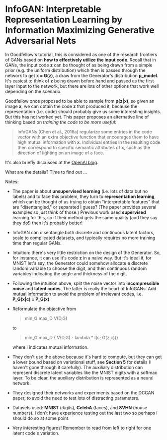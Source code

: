# InfoGAN: Interpretable Representation Learning by Information Maximizing Generative Adversarial Nets

In Goodfellow's tutorial, this is considered as one of the research frontiers of
GANs based on **how to effectively utilize the input code**. Recall that in
GANs, the input code **z** can be thought of as being drawn from a simple prior
(e.g. the uniform distribution) which then is passed through the network to get
**x = G(z)**, a draw from the Generator's distribution **p_model**. It's easiest
to think of **z** being drawn before hand and passed as the first layer input to
the network, but there are lots of other options that work well depending on the
scenario.

Goodfellow once proposed to be able to sample from **p(z|x)**, so given an
image **x**, we can obtain the code **z** that produced it, because the
representation (i.e. code) should probably give us some interesting insights.
But this has not worked yet. This paper proposes an alternative line of thinking
based on *training the code to be more useful*:

> InfoGANs (Chen et al., 2016a) regularize some entries in the code vector with
> an extra objective function that encourages them to have high mutual
> information with **x**. Individual entries in the resulting code then
> correspond to specific semantic attributes of **x**, such as the direction of
> lighting on an image of a face.

It's also briefly discussed at the [OpenAI blog][1].

What are the details? Time to find out ...

Notes:

- The paper is about **unsupervised learning** (i.e. lots of data but no labels)
  and to face this problem, they turn to **representation learning**, which can
  be thought of as trying to obtain "interpretable features" that are
  "disentangled," or separated I guess? (The paper provides several examples so
  just think of those.) Previous work used **supervised** learning for this, so
  if their method gets the same quality (and they say they do!) then it's
  probably better!

- InfoGAN can disentangle both discrete and continuous latent factors, scale to
  complicated datasets, and typically requires no more training time than
  regular GANs.

- Intuition: there's very little restriction on the design of the Generator. So,
  for instance, it can use it's code **z** in a naive way. But it's ideal if,
  for MNIST let's say, the Generator could somehow allocate a discrete random
  variable to choose the digit, and then continuous random variables indicating
  the angle and thickness of the digit.

- Following the intuition above, split the noise vector into **incompressible
  noise** and **latent codes**. The latter is really the heart of InfoGANs. Add
  mutual information to avoid the problem of irrelevant codes, i.e. **P_G(x|c) =
  P_G(x)**.

- Reformulate the objective from

  > min_G max_D V(D,G)

  to

  > min_G max_D { V(D,G) - lambda * I(c; G(z,c))}

  where I indicates mutual information.

- They don't use the above because it's hard to compute, but they can get a
  lower bound based on variational stuff, see **Section 5** for details (I
  haven't gone through it carefully). The auxiliary distribution can represent
  discrete latent variables like the MNIST digits with a softmax layer. To be
  clear, the auxiliary distribution is represented as a neural network.

- They designed their networks and experiments based on the DCGAN paper, to
  avoid the need to test lots of distracting parameters.

- Datasets used: **MNIST** (digits), **CelebA** (faces), and **SVHN** (house
  numbers). I don't have experience testing out the last two so perhaps I should
  do so at some point.

- Very interesting figures! Remember to read from left to right for one latent
  code's variation.

[1]:https://blog.openai.com/generative-models/
